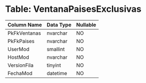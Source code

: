 # Table: VentanaPaisesExclusivas

| Column Name | Data Type | Nullable |
|-------------|-----------|----------|
| PkFkVentanas | nvarchar | NO |
| PkFkPaises | nvarchar | NO |
| UserMod | smallint | NO |
| HostMod | nvarchar | NO |
| VersionFila | tinyint | NO |
| FechaMod | datetime | NO |
